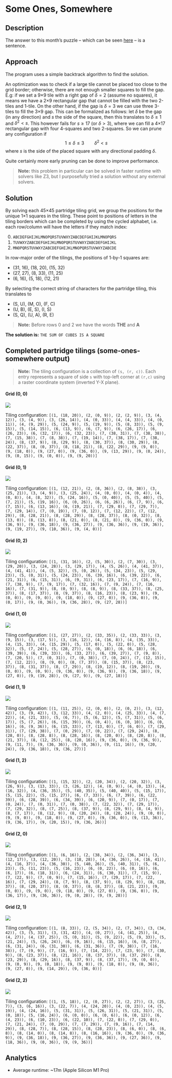 # Some Ones, Somewhere

## Description

The answer to this month’s puzzle – which can be seen [here](june-2025-puzzle.pdf) – is a sentence.

## Approach

The program uses a simple backtrack algorithm to find the solution.

An optimization was to check if a large tile cannot be placed too close to the grid border; otherwise, there are not enough smaller squares to fill the gap.
E.g: if we set a 9×9 tile with a right gap of $\delta = 2$ (assume no squares), it means we have a 2×9 rectangular gap that cannot be filled with the two 2-tiles and 1-tile.
On the other hand, if the gap is $\delta = 3$ we can use three 3-tiles to fill the 3×9 gap.
This can be formalized as follows: let $\delta$ be the gap (in any direction) and $s$ the side of the square, then this translates to $\delta \ge 1$ and $\delta^2 < s$.
This however fails for $s \ge 17$ (or $\delta > 3$), where we can fill a 4×17 rectangular gap with four 4-squares and two 2-squares.
So we can prune any configuration if
$$1 \le \delta \le 3 \qquad \delta^2 < s$$
where $s$ is the side of the placed square with any directional padding $\delta$.

Quite certainly more early pruning can be done to improve performance.

> **Note:** this problem in particular can be solved in faster runtime with solvers like Z3, but I purposefully tried a solution without any external solvers.

## Solution

By solving each 45×45 partridge tiling grid, we group the positions for the unique 1×1 squares in the tiling. These point to positions of letters in the tiling borders which can be completed by using the cycled alphabet, i.e. each row/column will have the letters if they match index:

0. `ABCDEFGHIJKLMNOPQRSTUVWXYZABCDEFGHIJKLMNOPQRS`
1. `TUVWXYZABCDEFGHIJKLMNOPQRSTUVWXYZABCDEFGHIJKL`
2. `MNOPQRSTUVWXYZABCDEFGHIJKLMNOPQRSTUVWXYZABCDE`

In row-major order of the tilings, the positions of 1-by-1 squares are:

-   (31, 16), (18, 20), (15, 32)
-   (27, 27), (8, 33), (11, 25)
-   (6, 16), (5, 18), (12, 21)

By selecting the correct string of characters for the partridge tiling, this translates to

-   (S, U), (M, O), (F, C)
-   (U, B), (E, S), (I, S)
-   (S, Q), (U, A), (R, E)

> **Note:** Before rows 0 and 2 we have the words **THE** and **A**

**The solution is:** `THE SUM OF CUBES IS A SQUARE`

## Completed partridge tilings (some-ones-somewhere output)

> **Note:** The tiling configuration is a collection of `(s, (r, c))`. Each entry represents a square of side `s` with top-left corner at `(r,c)` using a raster coordinate system (inverted Y-X plane).

#### Grid (0, 0)

![](partridge_tiling_0_0_sol.png)

Tiling configuration: `[(1, (18, 20)), (2, (0, 9)), (2, (2, 9)), (3, (4, 12)), (3, (4, 9)), (3, (26, 14)), (4, (0, 33)), (4, (4, 33)), (4, (0, 11)), (4, (9, 29)), (5, (24, 9)), (5, (19, 9)), (5, (8, 33)), (5, (9, 15)), (5, (14, 15)), (6, (13, 9)), (6, (7, 9)), (6, (26, 17)), (6, (26, 23)), (6, (32, 17)), (6, (32, 23)), (7, (38, 31)), (7, (38, 38)), (7, (15, 38)), (7, (8, 38)), (7, (19, 14)), (7, (38, 17)), (7, (38, 24)), (8, (37, 9)), (8, (29, 9)), (8, (30, 37)), (8, (30, 29)), (8, (22, 37)), (8, (0, 37)), (8, (18, 21)), (8, (22, 29)), (9, (9, 0)), (9, (18, 0)), (9, (27, 0)), (9, (36, 0)), (9, (13, 29)), (9, (0, 24)), (9, (0, 15)), (9, (0, 0)), (9, (9, 20))]`

#### Grid (0, 1)

![](partridge_tiling_0_1_sol.png)

Tiling configuration: `[(1, (12, 21)), (2, (8, 36)), (2, (8, 38)), (3, (25, 21)), (3, (4, 9)), (3, (25, 24)), (4, (0, 0)), (4, (0, 4)), (4, (0, 8)), (4, (8, 32)), (5, (24, 16)), (5, (0, 40)), (5, (5, 40)), (5, (7, 21)), (5, (19, 16)), (6, (0, 26)), (6, (6, 26)), (6, (7, 9)), (6, (7, 15)), (6, (13, 16)), (6, (19, 21)), (7, (29, 0)), (7, (29, 7)), (7, (29, 14)), (7, (0, 19)), (7, (0, 12)), (7, (12, 22)), (7, (12, 29)), (8, (28, 21)), (8, (28, 29)), (8, (28, 37)), (8, (0, 32)), (8, (13, 0)), (8, (13, 8)), (8, (21, 0)), (8, (21, 8)), (9, (36, 0)), (9, (36, 9)), (9, (36, 18)), (9, (36, 27)), (9, (36, 36)), (9, (19, 36)), (9, (19, 27)), (9, (10, 36)), (9, (4, 0))]`

#### Grid (0, 2)

![](partridge_tiling_0_2_sol.png)

Tiling configuration: `[(1, (31, 16)), (2, (5, 30)), (2, (7, 30)), (3, (29, 20)), (3, (24, 28)), (3, (29, 17)), (4, (5, 26)), (4, (41, 37)), (4, (41, 41)), (4, (5, 32)), (5, (0, 26)), (5, (34, 23)), (5, (29, 23)), (5, (0, 31)), (5, (24, 23)), (6, (39, 16)), (6, (39, 22)), (6, (21, 31)), (6, (15, 31)), (6, (9, 31)), (6, (23, 17)), (7, (16, 9)), (7, (38, 9)), (7, (9, 17)), (7, (32, 16)), (7, (9, 24)), (7, (16, 16)), (7, (31, 9)), (8, (0, 9)), (8, (8, 9)), (8, (33, 37)), (8, (25, 37)), (8, (17, 37)), (8, (9, 37)), (8, (16, 23)), (8, (23, 9)), (9, (0, 0)), (9, (9, 0)), (9, (18, 0)), (9, (27, 0)), (9, (36, 0)), (9, (0, 17)), (9, (0, 36)), (9, (36, 28)), (9, (27, 28))]`

#### Grid (1, 0)

![](partridge_tiling_1_0_sol.png)

Tiling configuration: `[(1, (27, 27)), (2, (33, 35)), (2, (33, 33)), (3, (9, 15)), (3, (17, 5)), (3, (16, 12)), (4, (16, 8)), (4, (35, 33)), (4, (15, 33)), (4, (15, 29)), (5, (17, 0)), (5, (22, 0)), (5, (28, 32)), (5, (7, 24)), (5, (28, 27)), (6, (0, 18)), (6, (6, 18)), (6, (39, 39)), (6, (39, 33)), (6, (33, 27)), (6, (39, 27)), (7, (9, 8)), (7, (20, 5)), (7, (0, 31)), (7, (0, 38)), (7, (0, 24)), (7, (12, 15)), (7, (12, 22)), (8, (9, 0)), (8, (7, 37)), (8, (15, 37)), (8, (23, 37)), (8, (31, 37)), (8, (7, 29)), (8, (19, 12)), (8, (19, 20)), (9, (0, 0)), (9, (0, 9)), (9, (36, 0)), (9, (36, 9)), (9, (36, 18)), (9, (27, 0)), (9, (19, 28)), (9, (27, 9)), (9, (27, 18))]`

#### Grid (1, 1)

![](partridge_tiling_1_1_sol.png)

Tiling configuration: `[(1, (11, 25)), (2, (0, 0)), (2, (0, 2)), (3, (12, 42)), (3, (9, 42)), (3, (12, 33)), (4, (2, 0)), (4, (25, 33)), (4, (7, 22)), (4, (21, 33)), (5, (6, 7)), (5, (6, 12)), (5, (7, 31)), (5, (6, 17)), (5, (7, 26)), (6, (15, 39)), (6, (0, 4)), (6, (0, 10)), (6, (0, 16)), (6, (9, 36)), (6, (15, 33)), (7, (13, 0)), (7, (6, 0)), (7, (29, 31)), (7, (29, 38)), (7, (0, 29)), (7, (0, 22)), (7, (29, 24)), (8, (28, 0)), (8, (28, 8)), (8, (28, 16)), (8, (20, 0)), (8, (20, 8)), (8, (21, 37)), (8, (12, 25)), (8, (20, 16)), (9, (36, 0)), (9, (36, 9)), (9, (11, 7)), (9, (36, 36)), (9, (0, 36)), (9, (11, 16)), (9, (20, 24)), (9, (36, 18)), (9, (36, 27))]`

#### Grid (1, 2)

![](partridge_tiling_1_2_sol.png)

Tiling configuration: `[(1, (15, 32)), (2, (20, 34)), (2, (20, 32)), (3, (26, 9)), (3, (13, 33)), (3, (26, 12)), (4, (0, 9)), (4, (0, 13)), (4, (16, 32)), (4, (36, 35)), (5, (40, 35)), (5, (40, 40)), (5, (15, 17)), (5, (15, 22)), (5, (15, 27)), (6, (7, 33)), (6, (7, 39)), (6, (22, 39)), (6, (28, 39)), (6, (34, 39)), (6, (20, 9)), (7, (0, 17)), (7, (0, 24)), (7, (0, 31)), (7, (0, 38)), (7, (22, 32)), (7, (29, 17)), (7, (29, 32)), (8, (7, 25)), (8, (37, 9)), (8, (29, 9)), (8, (4, 9)), (8, (7, 17)), (8, (12, 9)), (8, (20, 24)), (8, (28, 24)), (9, (0, 0)), (9, (9, 0)), (9, (18, 0)), (9, (27, 0)), (9, (36, 0)), (9, (13, 36)), (9, (36, 17)), (9, (20, 15)), (9, (36, 26))]`

#### Grid (2, 0)

![](partridge_tiling_2_0_sol.png)

Tiling configuration: `[(1, (6, 16)), (2, (38, 34)), (2, (36, 34)), (3, (12, 17)), (3, (12, 20)), (3, (18, 28)), (4, (36, 26)), (4, (16, 41)), (4, (16, 37)), (4, (36, 30)), (5, (40, 26)), (5, (40, 31)), (5, (6, 23)), (5, (11, 23)), (5, (16, 23)), (6, (0, 22)), (6, (0, 16)), (6, (6, 17)), (6, (18, 31)), (6, (24, 31)), (6, (30, 31)), (7, (15, 9)), (7, (22, 9)), (7, (0, 9)), (7, (15, 16)), (7, (29, 17)), (7, (22, 16)), (7, (29, 24)), (8, (7, 9)), (8, (37, 9)), (8, (29, 9)), (8, (28, 37)), (8, (20, 37)), (8, (0, 37)), (8, (8, 37)), (8, (21, 23)), (9, (0, 0)), (9, (9, 0)), (9, (18, 0)), (9, (27, 0)), (9, (36, 0)), (9, (36, 17)), (9, (36, 36)), (9, (0, 28)), (9, (9, 28))]`

#### Grid (2, 1)

![](partridge_tiling_2_1_sol.png)

Tiling configuration: `[(1, (8, 33)), (2, (5, 34)), (2, (7, 34)), (3, (34, 42)), (3, (5, 31)), (3, (31, 42)), (4, (0, 27)), (4, (41, 25)), (4, (4, 27)), (4, (37, 25)), (5, (0, 31)), (5, (9, 22)), (5, (9, 33)), (5, (21, 24)), (5, (26, 24)), (6, (9, 16)), (6, (15, 16)), (6, (8, 27)), (6, (31, 24)), (6, (31, 30)), (6, (31, 36)), (7, (9, 38)), (7, (16, 38)), (7, (9, 9)), (7, (16, 9)), (7, (14, 22)), (7, (23, 9)), (7, (30, 9)), (8, (23, 37)), (8, (21, 16)), (8, (37, 37)), (8, (37, 29)), (8, (23, 29)), (8, (29, 16)), (8, (37, 9)), (8, (37, 17)), (9, (0, 0)), (9, (0, 9)), (9, (0, 18)), (9, (9, 0)), (9, (18, 0)), (9, (0, 36)), (9, (27, 0)), (9, (14, 29)), (9, (36, 0))]`

#### Grid (2, 2)

![](partridge_tiling_2_2_sol.png)

Tiling configuration: `[(1, (5, 18)), (2, (0, 27)), (2, (2, 27)), (3, (25, 7)), (3, (6, 16)), (3, (22, 7)), (4, (24, 20)), (4, (0, 23)), (4, (5, 19)), (4, (24, 16)), (5, (31, 31)), (5, (26, 31)), (5, (21, 31)), (5, (0, 18)), (5, (16, 24)), (6, (0, 0)), (6, (0, 6)), (6, (0, 12)), (6, (4, 23)), (6, (10, 23)), (6, (22, 10)), (7, (22, 0)), (7, (29, 0)), (7, (21, 24)), (7, (0, 29)), (7, (7, 29)), (7, (9, 16)), (7, (14, 29)), (8, (28, 7)), (8, (28, 15)), (8, (28, 23)), (8, (6, 0)), (8, (6, 8)), (8, (14, 0)), (8, (14, 8)), (8, (16, 16)), (9, (36, 0)), (9, (36, 9)), (9, (36, 18)), (9, (36, 27)), (9, (36, 36)), (9, (27, 36)), (9, (18, 36)), (9, (0, 36)), (9, (9, 36))]`

## Analytics

-   Average runtime: ~17m (Apple Silicon M1 Pro)
